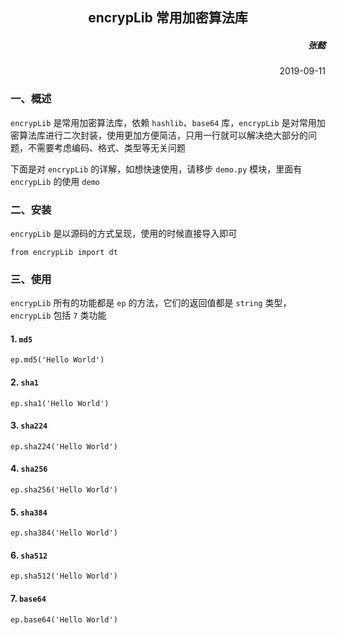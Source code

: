 <h2 align= center> encrypLib 常用加密算法库 </h2>

<h5 align=right> 张懿 </h5>
<p align=right> 2019-09-11 </p>

### 一、概述

`encrypLib` 是常用加密算法库，依赖 `hashlib`、`base64` 库，`encrypLib` 是对常用加密算法库进行二次封装，使用更加方便简洁，只用一行就可以解决绝大部分的问题，不需要考虑编码、格式、类型等无关问题

下面是对 `encrypLib` 的详解，如想快速使用，请移步 `demo.py` 模块，里面有 `encrypLib` 的使用 `demo`

### 二、安装

`encrypLib` 是以源码的方式呈现，使用的时候直接导入即可

	from encrypLib import dt
    
### 三、使用

`encrypLib` 所有的功能都是 `ep` 的方法，它们的返回值都是 `string` 类型，`encrypLib` 包括 `7` 类功能

#### 1. `md5`

    ep.md5('Hello World')

#### 2. `sha1`

    ep.sha1('Hello World')

#### 3. `sha224`

    ep.sha224('Hello World')

#### 4. `sha256`

    ep.sha256('Hello World')

#### 5. `sha384`

    ep.sha384('Hello World')

#### 6. `sha512`

    ep.sha512('Hello World')

#### 7. `base64`

    ep.base64('Hello World')
